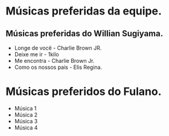 # Músicas preferidas da equipe.

## Músicas preferidas do Willian Sugiyama.

* Longe de você - Charlie Brown JR.
* Deixe me ir - 1kilo
* Me encontra - Charlie Brown Jr.
* Como os nossos pais - Elis Regina.

# Músicas preferidos do Fulano.

* Música 1
* Música 2
* Música 3
* Música 4
